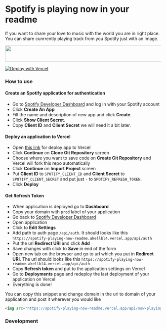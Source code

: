 # Spotify is playing now in your readme

If you want to share your love to music with the world you are in right place. You can share cunrrently playing track from you Spotify just with an image.

<img src="https://spotify-playing-now-readme.vercel.app/api/now-playing?3" width="540" height="52">

[![Deploy with Vercel](https://vercel.com/button)](https://vercel.com/new/git/external?repository-url=https%3A%2F%2Fgithub.com%2Fakellbl4%2Fspotify-playing-now-readme&env=SPOTIFY_CLIENT_ID,SPOTIFY_CLIENT_SECRET,SPOTIFY_REFRESH_TOKEN,VERCEL_URL&envDescription=Spotify%20credentials%20should%20be%20provided.&envLink=https%3A%2F%2Fgithub.com%2Fakellbl4%2Fspotify-playing-now-readme%2Fblob%2Fmain%2FREADME.md&project-name=spotify-playing-now-readme)

### How to use
#### Create an Spotify application for authentication
- Go to [Spotify Developer Dashboard](https://developer.spotify.com/dashboard/) and log in with your Spotify account
- Click **Create An App**
- Fill the name and description of new app and click **Create**.
- Click **Show Client Secret**.
- Copy **Client ID** and **Client Secret** we will need it a bit later.

#### Deploy an application to Vercel

- Open [this link](https://vercel.com/new/git/external?repository-url=https%3A%2F%2Fgithub.com%2Fakellbl4%2Fspotify-playing-now-readme&env=SPOTIFY_CLIENT_ID,SPOTIFY_CLIENT_SECRET,SPOTIFY_REFRESH_TOKEN,VERCEL_URL&envDescription=Spotify%20credentials%20should%20be%20provided.&envLink=https%3A%2F%2Fgithub.com%2Fakellbl4%2Fspotify-playing-now-readme%2Fblob%2Fmain%2FREADME.md&project-name=spotify-playing-now-readme) for deploy app to Vercel
- Click **Continue** on **Clone Git Repository** screen
- Choose where you want to save code on **Create Git Repository** and Vercel will fork this repo automatically
- Click **Continue** on **Import Project** screen
- Put **Client ID** to `SPOTIFY_CLIENT_ID` and **Client Secret** to `SPOTIFY_CLIENT_SECRET` and put just `-` to `SPOTIFY_REFRESH_TOKEN`. 
- Click **Deploy**

#### Get Refresh Token

- When application is deployed go to **Dashboard**
- Copy your domain with `prod` label of your application
- Go back to [Spotify Developer Dashboard](https://developer.spotify.com/dashboard/) 
- Open application
- Click to **Edit Settings**
- Add path to auth page `/api/auth`. It should looks like this `https://spotify-playing-now-readme.akellbl4.vercel.app/api/auth`
- Put the url **Redirect URI** and click **Add**
- Save changes with click to **Save** in end of the form
- Open new tab on the browser and go to url which you put in **Redirect URI**. The url should looks like this `https://spotify-playing-now-readme.akellbl4.vercel.app/api/auth`
- Copy **Refresh token** and put to the application settings on Vercel
- Go to **Deployments** page and redeploy the last deployment of your application on Vercel
- Everything is done!

You can copy this snippet and change domain in the url to domain of your application and post it wherever you would like
```html
<img src="https://spotify-playing-now-readme.vercel.app/api/now-playing" width="540" height="48">
```


### Development
